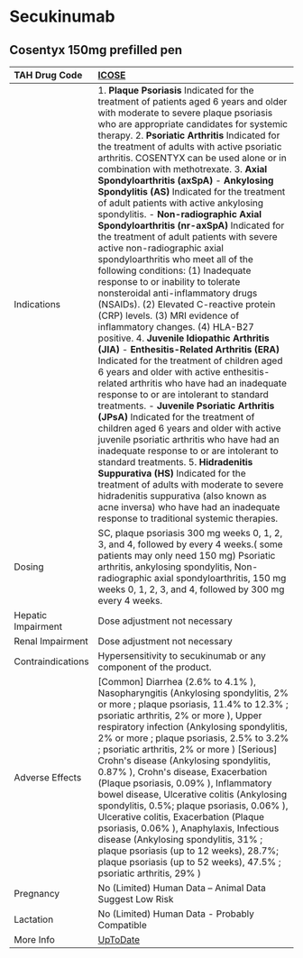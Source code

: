 # Secukinumab

## Cosentyx 150mg prefilled pen

| TAH Drug Code      | [ICOSE](https://www.tahsda.org.tw/drugs/hissearch.php?drug_code=ICOSE)                                                                                                                                                                                                                                                                                                                                                                                                                                                                                                                                                                                                                                                                                                                                                                                                                                                                                                                                                                                                                                                                                                                                                                                                                                                                                                                                                                                                                                                                                                                                                                                                                           |
|:-------------------|:-------------------------------------------------------------------------------------------------------------------------------------------------------------------------------------------------------------------------------------------------------------------------------------------------------------------------------------------------------------------------------------------------------------------------------------------------------------------------------------------------------------------------------------------------------------------------------------------------------------------------------------------------------------------------------------------------------------------------------------------------------------------------------------------------------------------------------------------------------------------------------------------------------------------------------------------------------------------------------------------------------------------------------------------------------------------------------------------------------------------------------------------------------------------------------------------------------------------------------------------------------------------------------------------------------------------------------------------------------------------------------------------------------------------------------------------------------------------------------------------------------------------------------------------------------------------------------------------------------------------------------------------------------------------------------------------------|
| Indications        | 1. **Plaque Psoriasis** Indicated for the treatment of patients aged 6 years and older with moderate to severe plaque psoriasis who are appropriate candidates for systemic therapy. 2. **Psoriatic Arthritis** Indicated for the treatment of adults with active psoriatic arthritis. COSENTYX can be used alone or in combination with methotrexate. 3. **Axial Spondyloarthritis (axSpA)** - **Ankylosing Spondylitis (AS)** Indicated for the treatment of adult patients with active ankylosing spondylitis. - **Non-radiographic Axial Spondyloarthritis (nr-axSpA)** Indicated for the treatment of adult patients with severe active non-radiographic axial spondyloarthritis who meet all of the following conditions: (1) Inadequate response to or inability to tolerate nonsteroidal anti-inflammatory drugs (NSAIDs). (2) Elevated C-reactive protein (CRP) levels. (3) MRI evidence of inflammatory changes. (4) HLA-B27 positive. 4. **Juvenile Idiopathic Arthritis (JIA)** - **Enthesitis-Related Arthritis (ERA)** Indicated for the treatment of children aged 6 years and older with active enthesitis-related arthritis who have had an inadequate response to or are intolerant to standard treatments. - **Juvenile Psoriatic Arthritis (JPsA)** Indicated for the treatment of children aged 6 years and older with active juvenile psoriatic arthritis who have had an inadequate response to or are intolerant to standard treatments. 5. **Hidradenitis Suppurativa (HS)** Indicated for the treatment of adults with moderate to severe hidradenitis suppurativa (also known as acne inversa) who have had an inadequate response to traditional systemic therapies. |
| Dosing             | SC, plaque psoriasis 300 mg weeks 0, 1, 2, 3, and 4, followed by every 4 weeks.( some patients may only need 150 mg) Psoriatic arthritis, ankylosing spondylitis, Non-radiographic axial spondyloarthritis, 150 mg weeks 0, 1, 2, 3, and 4, followed by 300 mg every 4 weeks.                                                                                                                                                                                                                                                                                                                                                                                                                                                                                                                                                                                                                                                                                                                                                                                                                                                                                                                                                                                                                                                                                                                                                                                                                                                                                                                                                                                                                    |
| Hepatic Impairment | Dose adjustment not necessary                                                                                                                                                                                                                                                                                                                                                                                                                                                                                                                                                                                                                                                                                                                                                                                                                                                                                                                                                                                                                                                                                                                                                                                                                                                                                                                                                                                                                                                                                                                                                                                                                                                                    |
| Renal Impairment   | Dose adjustment not necessary                                                                                                                                                                                                                                                                                                                                                                                                                                                                                                                                                                                                                                                                                                                                                                                                                                                                                                                                                                                                                                                                                                                                                                                                                                                                                                                                                                                                                                                                                                                                                                                                                                                                    |
| Contraindications  | Hypersensitivity to secukinumab or any component of the product.                                                                                                                                                                                                                                                                                                                                                                                                                                                                                                                                                                                                                                                                                                                                                                                                                                                                                                                                                                                                                                                                                                                                                                                                                                                                                                                                                                                                                                                                                                                                                                                                                                 |
| Adverse Effects    | [Common] Diarrhea (2.6% to 4.1% ), Nasopharyngitis (Ankylosing spondylitis, 2% or more ; plaque psoriasis, 11.4% to 12.3% ; psoriatic arthritis, 2% or more ), Upper respiratory infection (Ankylosing spondylitis, 2% or more ; plaque psoriasis, 2.5% to 3.2% ; psoriatic arthritis, 2% or more ) [Serious] Crohn's disease (Ankylosing spondylitis, 0.87% ), Crohn's disease, Exacerbation (Plaque psoriasis, 0.09% ), Inflammatory bowel disease, Ulcerative colitis (Ankylosing spondylitis, 0.5%; plaque psoriasis, 0.06% ), Ulcerative colitis, Exacerbation (Plaque psoriasis, 0.06% ), Anaphylaxis, Infectious disease (Ankylosing spondylitis, 31% ; plaque psoriasis (up to 12 weeks), 28.7%; plaque psoriasis (up to 52 weeks), 47.5% ; psoriatic arthritis, 29% )                                                                                                                                                                                                                                                                                                                                                                                                                                                                                                                                                                                                                                                                                                                                                                                                                                                                                                                   |
| Pregnancy          | No (Limited) Human Data – Animal Data Suggest Low Risk                                                                                                                                                                                                                                                                                                                                                                                                                                                                                                                                                                                                                                                                                                                                                                                                                                                                                                                                                                                                                                                                                                                                                                                                                                                                                                                                                                                                                                                                                                                                                                                                                                           |
| Lactation          | No (Limited) Human Data - Probably Compatible                                                                                                                                                                                                                                                                                                                                                                                                                                                                                                                                                                                                                                                                                                                                                                                                                                                                                                                                                                                                                                                                                                                                                                                                                                                                                                                                                                                                                                                                                                                                                                                                                                                    |
| More Info          | [UpToDate](https://www.uptodate.com/contents/secukinumab-drug-information)                                                                                                                                                                                                                                                                                                                                                                                                                                                                                                                                                                                                                                                                                                                                                                                                                                                                                                                                                                                                                                                                                                                                                                                                                                                                                                                                                                                                                                                                                                                                                                                                                       |

